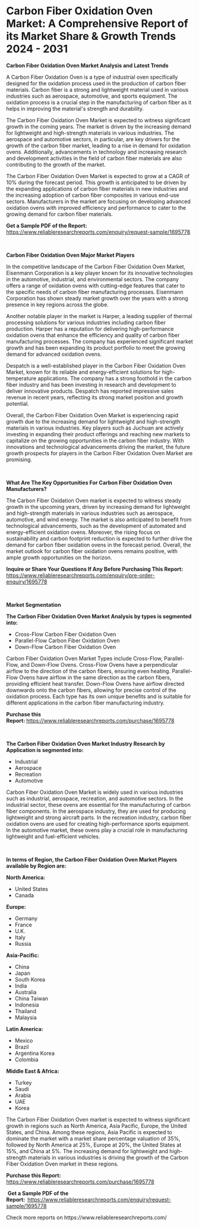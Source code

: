 <p><h1>Carbon Fiber Oxidation Oven Market: A Comprehensive Report of its Market Share & Growth Trends 2024 - 2031</h1></p><p><strong>Carbon Fiber Oxidation Oven Market Analysis and Latest Trends</strong></p>
<p><p>A Carbon Fiber Oxidation Oven is a type of industrial oven specifically designed for the oxidation process used in the production of carbon fiber materials. Carbon fiber is a strong and lightweight material used in various industries such as aerospace, automotive, and sports equipment. The oxidation process is a crucial step in the manufacturing of carbon fiber as it helps in improving the material's strength and durability.</p><p>The Carbon Fiber Oxidation Oven Market is expected to witness significant growth in the coming years. The market is driven by the increasing demand for lightweight and high-strength materials in various industries. The aerospace and automotive sectors, in particular, are key drivers for the growth of the carbon fiber market, leading to a rise in demand for oxidation ovens. Additionally, advancements in technology and increasing research and development activities in the field of carbon fiber materials are also contributing to the growth of the market.</p><p>The Carbon Fiber Oxidation Oven Market is expected to grow at a CAGR of 10% during the forecast period. This growth is anticipated to be driven by the expanding applications of carbon fiber materials in new industries and the increasing adoption of carbon fiber composites in various end-use sectors. Manufacturers in the market are focusing on developing advanced oxidation ovens with improved efficiency and performance to cater to the growing demand for carbon fiber materials.</p></p>
<p><strong>Get a Sample PDF of the Report:&nbsp;</strong> <a href="https://www.reliableresearchreports.com/enquiry/request-sample/1695778">https://www.reliableresearchreports.com/enquiry/request-sample/1695778</a></p>
<p>&nbsp;</p>
<p><strong>Carbon Fiber Oxidation Oven Major Market Players</strong></p>
<p><p>In the competitive landscape of the Carbon Fiber Oxidation Oven Market, Eisenmann Corporation is a key player known for its innovative technologies in the automotive, industrial, and environmental sectors. The company offers a range of oxidation ovens with cutting-edge features that cater to the specific needs of carbon fiber manufacturing processes. Eisenmann Corporation has shown steady market growth over the years with a strong presence in key regions across the globe.</p><p>Another notable player in the market is Harper, a leading supplier of thermal processing solutions for various industries including carbon fiber production. Harper has a reputation for delivering high-performance oxidation ovens that enhance the efficiency and quality of carbon fiber manufacturing processes. The company has experienced significant market growth and has been expanding its product portfolio to meet the growing demand for advanced oxidation ovens.</p><p>Despatch is a well-established player in the Carbon Fiber Oxidation Oven Market, known for its reliable and energy-efficient solutions for high-temperature applications. The company has a strong foothold in the carbon fiber industry and has been investing in research and development to deliver innovative products. Despatch has reported impressive sales revenue in recent years, reflecting its strong market position and growth potential.</p><p>Overall, the Carbon Fiber Oxidation Oven Market is experiencing rapid growth due to the increasing demand for lightweight and high-strength materials in various industries. Key players such as Juchuan are actively investing in expanding their product offerings and reaching new markets to capitalize on the growing opportunities in the carbon fiber industry. With innovations and technological advancements driving the market, the future growth prospects for players in the Carbon Fiber Oxidation Oven Market are promising.</p></p>
<p>&nbsp;</p>
<p><strong>What Are The Key Opportunities For Carbon Fiber Oxidation Oven Manufacturers?</strong></p>
<p><p>The Carbon Fiber Oxidation Oven market is expected to witness steady growth in the upcoming years, driven by increasing demand for lightweight and high-strength materials in various industries such as aerospace, automotive, and wind energy. The market is also anticipated to benefit from technological advancements, such as the development of automated and energy-efficient oxidation ovens. Moreover, the rising focus on sustainability and carbon footprint reduction is expected to further drive the demand for carbon fiber oxidation ovens in the forecast period. Overall, the market outlook for carbon fiber oxidation ovens remains positive, with ample growth opportunities on the horizon.</p></p>
<p><strong>Inquire or Share Your Questions If Any Before Purchasing This Report:</strong> <a href="https://www.reliableresearchreports.com/enquiry/pre-order-enquiry/1695778">https://www.reliableresearchreports.com/enquiry/pre-order-enquiry/1695778</a></p>
<p>&nbsp;</p>
<p><strong>Market Segmentation</strong></p>
<p><strong>The Carbon Fiber Oxidation Oven Market Analysis by types is segmented into:</strong></p>
<p><ul><li>Cross-Flow Carbon Fiber Oxidation Oven</li><li>Parallel-Flow Carbon Fiber Oxidation Oven</li><li>Down-Flow Carbon Fiber Oxidation Oven</li></ul></p>
<p><p>Carbon Fiber Oxidation Oven Market Types include Cross-Flow, Parallel-Flow, and Down-Flow Ovens. Cross-Flow Ovens have a perpendicular airflow to the direction of the carbon fibers, ensuring even heating. Parallel-Flow Ovens have airflow in the same direction as the carbon fibers, providing efficient heat transfer. Down-Flow Ovens have airflow directed downwards onto the carbon fibers, allowing for precise control of the oxidation process. Each type has its own unique benefits and is suitable for different applications in the carbon fiber manufacturing industry.</p></p>
<p><strong>Purchase this Report:&nbsp;</strong><a href="https://www.reliableresearchreports.com/purchase/1695778">https://www.reliableresearchreports.com/purchase/1695778</a></p>
<p>&nbsp;</p>
<p><strong>The Carbon Fiber Oxidation Oven Market Industry Research by Application is segmented into:</strong></p>
<p><ul><li>Industrial</li><li>Aerospace</li><li>Recreation</li><li>Automotive</li></ul></p>
<p><p>Carbon Fiber Oxidation Oven Market is widely used in various industries such as industrial, aerospace, recreation, and automotive sectors. In the industrial sector, these ovens are essential for the manufacturing of carbon fiber components. In the aerospace industry, they are used for producing lightweight and strong aircraft parts. In the recreation industry, carbon fiber oxidation ovens are used for creating high-performance sports equipment. In the automotive market, these ovens play a crucial role in manufacturing lightweight and fuel-efficient vehicles.</p></p>
<p>&nbsp;</p>
<p><strong>In terms of Region, the Carbon Fiber Oxidation Oven Market Players available by Region are:</strong></p>
<p>
    <p> <strong> North America: </strong>
        <ul>
            <li>United States</li>
            <li>Canada</li>
        </ul>
        </p> 
    <p> <strong> Europe: </strong>
        <ul>
            <li>Germany</li>
            <li>France</li>
            <li>U.K.</li>
            <li>Italy</li>
            <li>Russia</li>
        </ul>
        </p> 
    <p> <strong> Asia-Pacific: </strong>
        <ul>
            <li>China</li>
            <li>Japan</li>
            <li>South Korea</li>
            <li>India</li>
            <li>Australia</li>
            <li>China Taiwan</li>
            <li>Indonesia</li>
            <li>Thailand</li>
            <li>Malaysia</li>
        </ul>
        </p> 
    <p> <strong> Latin America: </strong>
        <ul>
            <li>Mexico</li>
            <li>Brazil</li>
            <li>Argentina Korea</li>
            <li>Colombia</li>
        </ul>
        </p> 
    <p> <strong> Middle East & Africa: </strong>
        <ul>
            <li>Turkey</li>
            <li>Saudi</li>
            <li>Arabia</li>
            <li>UAE</li>
            <li>Korea</li>
        </ul>
    </p>
    </p>
<p><p>The Carbon Fiber Oxidation Oven market is expected to witness significant growth in regions such as North America, Asia Pacific, Europe, the United States, and China. Among these regions, Asia Pacific is expected to dominate the market with a market share percentage valuation of 35%, followed by North America at 25%, Europe at 20%, the United States at 15%, and China at 5%. The increasing demand for lightweight and high-strength materials in various industries is driving the growth of the Carbon Fiber Oxidation Oven market in these regions.</p></p>
<p><strong>Purchase this Report: </strong><a href="https://www.reliableresearchreports.com/purchase/1695778">https://www.reliableresearchreports.com/purchase/1695778</a></p>
<p>&nbsp;<strong>Get a Sample PDF of the Report:&nbsp;&nbsp;</strong><a href="https://www.reliableresearchreports.com/enquiry/request-sample/1695778">https://www.reliableresearchreports.com/enquiry/request-sample/1695778</a></p>
<p><strong></strong></p>
<p>Check more reports on https://www.reliableresearchreports.com/</p>